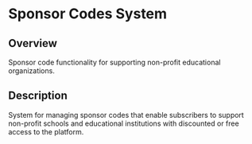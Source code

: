 # Sponsor Codes System

## Overview
Sponsor code functionality for supporting non-profit educational organizations.

## Description
System for managing sponsor codes that enable subscribers to support non-profit schools and educational institutions with discounted or free access to the platform.
